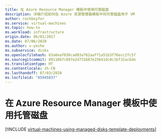 ```yaml
---
title: 在 Azure Resource Manager 模板中使用托管磁盘
description: 详细介绍如何在 Azure 资源管理器模板中将托管磁盘用于 VM
author: rockboyfor
ms.service: virtual-machines
ms.topic: how-to
ms.workload: infrastructure
origin.date: 06/01/2017
ms.date: 07/06/2020
ms.author: v-yeche
ms.subservice: disks
ms.openlocfilehash: 63a6eaf036cad03a762aaff1a51b3f76ecc2fc5f
ms.sourcegitcommit: 89118b7c897e2d731b87e25641dc0c1bf32acbde
ms.translationtype: HT
ms.contentlocale: zh-CN
ms.lasthandoff: 07/03/2020
ms.locfileid: "85945837"
---
```

# <a name="using-managed-disks-in-azure-resource-manager-templates"></a>在 Azure Resource Manager 模板中使用托管磁盘

[!INCLUDE [virtual-machines-using-managed-disks-template-deployments](../../../includes/virtual-machines-using-managed-disks-template-deployments.md)]

<!-- Update_Description: update meta properties, wording update, update link -->
